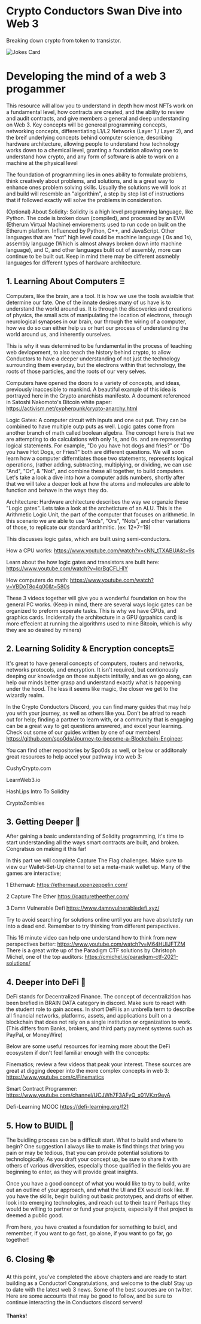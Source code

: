 # Crypto Conductors Swan Dive into Web 3

Breaking down crypto from token to transistor. 

![Jokes Card](https://readme-jokes.vercel.app/api)

# Developing the mind of a web 3 progammer

This resource will allow you to understand in depth how most NFTs work on a fundamental level, how contracts are created, and the ability to review
and audit contracts, and give members a general and deep understanding on Web 3. Key concepts will be genereal programming concepts, networking concepts,
differentiating L1/L2 Networks (Layer 1 / Layer 2), and the breif underlying concepts behind computer science, describing hardware architecture, 
allowing people to understand how technology works down to a chemical level, granting a foundation allowing one to understand how crypto,
and any form of software is able to work on a machine at the physical level


The foundation of programming lies in ones ability to formulate problems, think creatively about problems, and solutions, and is a great way to enhance ones
problem solving skills. Usually the solutions we will look at and build will resemble an "algorithim", a step by step list of 
instructions that if followed exactly will solve the problems in consideration. 

(Optional) About Solidity: Solidity is a high level programming language, like Python. The code is broken down (compiled), and processed by an EVM 
(Etherum Virtual Machine) enviorements used to run code on bulit on the Etherum platform. Influenced by Python, C++, and JavaScript. Other languages that
are "not" high level could be machine language ( 0s and 1s), assembly language (Which is almost always broken down into machine language), and 
C, and other languages bulit out of assembly, more can continue to be built out. Keep in mind there may be different assmebly languages for different 
types of hardware architecture.

## 1. Learning About Computers Ξ


Computers, like the brain, are a tool. It is how we use the tools avaialble that determine our fate.
One of the innate desires many of us have is to understand the world around us. It is through the discoveries and creations of physics, 
the small acts of manipulating the location of electrons, through neurological synapses in our brain, our through the wiring of a computer, 
how we do so can either help us or hurt our process of understanding the world around us, and inherently ourselves. 

This is why it was determined to be fundamental in the process of teaching web devlopement, to also teach the history behind crypto, to allow
Conductors to have a deeper understanding of not just the technology surrounding them everyday, but the electrons within that technology, 
the roots of those particles, and the roots of our very selves. 

Computers have opened the doors to a variety of concepts, and ideas, previously inaccesible to mankind. 
A beautiful example of this idea is portrayed here in the Crypto anarchists manifesto. A document referenced 
in Satoshi Nakomoto's Bitcoin white paper: https://activism.net/cypherpunk/crypto-anarchy.html

Logic Gates: A computer circuit with inputs and one out put. They can be combined to have multiple outp puts as well. Logic gates come from another branch 
of math called boolean algebra. The concept here is that we are attempting to do calculations with only 1s, and 0s. 
and are representing logical statements. For example, "Do you have hot dogs and fries?" or "Do you have Hot Dogs, or Fries?" 
both are different questions. We will soon learn how a computer differntiates those two statements, represents logical operations,
(rather adding, subtracting, multiplying, or dividing, we can use "And", "Or", & "Not", and combine these all together, to build computers. 
Let's take a look a dive into how a computer adds numbers, shortly after that we will take a deeper look at how the atoms and molecules
are able to function and behave in the ways they do. 

Architecture: Hardware architecture describes the way we organzie these "Logic gates". Lets take a look at the archeticture of an ALU.
This is the Arithmetic Logic Unit, the part of the computer that focuses on arithmetic. 
In this scenario we are able to use "Ands", "Ors", "Nots", and other variations of those, to replicate our standard arithmitic. (ex: 12+7=19)

This discusses logic gates, which are built using semi-conductors. 

How a CPU works: https://www.youtube.com/watch?v=cNN_tTXABUA&t=9s

Learn about the how logic gates and transistors are built here: https://www.youtube.com/watch?v=IcrBqCFLHIY

How computers do math: https://www.youtube.com/watch?v=VBDoT8o4q00&t=580s

These 3 videos together will give you a wonderful foundation on how the general PC works. 
(Keep in mind, there are several ways logic gates can be organized to preform seperate tasks. This is why we have CPUs, 
and graphics cards. Incidentally the architecture in a GPU (grpahics card) is more effecient at running 
the algorithms used to mine Bitcoin, which is why they are so desired by miners)





## 2. Learning Solidity & Encryption conceptsΞ


It's great to have general concepts of computers, routers and networks, networks protocols, and encryption. It isn't required, but contionously deeping our knowledge on those subjects intitally, and as we go along, can help our minds better grasp and understand exactly what is happening under the hood. The less it seems like magic, the closer we get to the wizardly realm.

In the Crypto Conductors Discord, you can find many guides that may help you with your journey, as well as others like you. Don't be afriad to reach out for help; finding a partner to learn with, or a community that is engaging can be a great way to get questions answered, and excel your learning. Check out some of our guides written by one of our members! https://github.com/spo0ds/Journey-to-become-a-Blockchain-Engineer.


You can find other repositories by Spo0ds as well, or below or additonaly great resources to help accel your pathway into web 3:

CushyCrypto.com

LearnWeb3.io

HashLips Intro To Solidity 

CryptoZombies







## 3. Getting Deeper 🏁

After gaining a basic understanding of Solidity programming, it's time to start understanding
all the ways smart contracts are built, and broken. Congratsus on making it this far!

In this part we will complete Capture The Flag challenges. Make sure to view our Wallet-Set-Up channel to 
set a meta-mask wallet up. Many of the games are interactive; 

1 Ethernaut:
https://ethernaut.openzeppelin.com/

2 Capture The Ether
https://capturetheether.com/

3 Damn Vulnerable Defi
https://www.damnvulnerabledefi.xyz/

Try to avoid searching for solutions online until you are have absolutetly run into a dead end.
Remember to try thinking from different perspectives. 

This 16 minute video can help one understand how to think from new perspectives better: https://www.youtube.com/watch?v=M64HUIJFTZM
There is a great write up of the Paradigm CTF solutions by Christoph Michel, one of the top auditors: https://cmichel.io/paradigm-ctf-2021-solutions/




## 4. Deeper into DeFi 🍠

DeFi stands for Decentralized Finance. The concept of decentralizition has been brefied in BRAIN DATA category in discord. 
Make sure to react with the student role to gain access. In short DeFi is an umbrella term to describe all financial networks,
platforms, assets, and applications built on a blockchain that does not rely on a single institution or organization to work.
(This differs from Banks, brokers, and third party payment systems such as PayPal, or MoneyWire)


Below are some useful resources for learning more about the DeFi ecosystem if don't feel familiar enough with the concepts:

Finematics; review a few videos that peak your interest. These sources are great at digging deeper into
the more complex concepts in web 3: https://www.youtube.com/c/Finematics

Smart Contract Programmer:
https://www.youtube.com/channel/UCJWh7F3AFyQ_x01VKzr9eyA

Defi-Learning MOOC
https://defi-learning.org/f21


## 5. How to BUIDL 💼

The buidling process can be a difficult start. What to build and where to begin? 
One suggestion I always like to make is find things that bring you pain or may be tedious, 
that you can proivde potential solutions to technologically. 
As you draft your concept up, be sure to share it with others of various diversities,
especially those qualified in the fields you are beginning to enter, as they will provide great insights.

Once you have a good concept of what you would like to try to build, 
write out an outline of your approach, and what the UI and EX would look like.
If you have the skills, begin building out basic prototypes, and drafts of either.
look into emerging technologies, and reach out to their team!
Perhaps they would be willing to partner or fund your projects,
especially if that project is deemed a public good. 

From here, you have created a foundation for something to buidl,
and remember, if you want to go fast, go alone,
if you want to go far, go together!


## 6. Closing 📚

At this point, you've completed the above chapters and are ready to start building as a Conductor!  Congratulations, and welcome to the club!  Stay up to
date with the latest web 3 news. Some of the best sources are on twitter. Here are some accounts that may be good to follow, and be sure to 
continue interacting the in Conductors discord servers!



#### Thanks!

